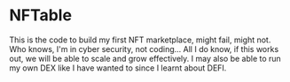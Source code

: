# NFTable
This is the code to build my first NFT marketplace, might fail, might not. Who knows, I'm in cyber security, not coding... All I do know, if this works out, we will be able to scale and grow effectively. I may also be able to run my own DEX like I have wanted to since I learnt about DEFI.

